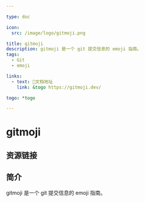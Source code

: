 ```yaml
---

type: doc

icon:
  src: /image/logo/gitmoji.png

title: gitmoji
description: gitmoji 是一个 git 提交信息的 emoji 指南。
tags:
  - Git
  - emoji

links:
  - text: 📖文档地址
    link: &togo https://gitmoji.dev/

togo: *togo

---
```


<ShowLogo />

# gitmoji

<ShowTags />

<ShowBreadcrumb />

## 资源链接

<ShowLinks />

## 简介

gitmoji 是一个 git 提交信息的 emoji 指南。
